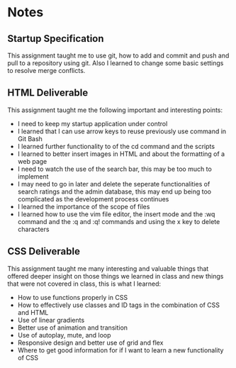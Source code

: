 # Notes

## Startup Specification
This assignment taught me to use git, how to add and commit and push and pull to a repository using git. Also I learned to change some basic settings to resolve merge conflicts.

## HTML Deliverable
This assignment taught me the following important and interesting points:
- I need to keep my startup application under control
- I learned that I can use arrow keys to reuse previously use command in Git Bash 
- I learned further functionality to of the cd command and the scripts
- I learned to better insert images in HTML and about the formatting of a web page
- I need to watch the use of the search bar, this may be too much to implement
- I may need to go in later and delete the seperate functionalities of search ratings and the admin database, this may end up being too complicated as the development process continues
- I learned the importance of the scope of files
- I learned how to use the vim file editor, the insert mode and the :wq command and the :q and :q! commands and using the x key to delete characters

## CSS Deliverable
This assignment taught me many interesting and valuable things that offered deeper insight on those things we learned in class and new things that were not covered in class, this is what I learned:
- How to use functions properly in CSS
- How to effectively use classes and ID tags in the combination of CSS and HTML
- Use of linear gradients
- Better use of animation and transition
- Use of autoplay, mute, and loop
- Responsive design and better use of grid and flex
- Where to get good information for if I want to learn a new functionality of CSS
